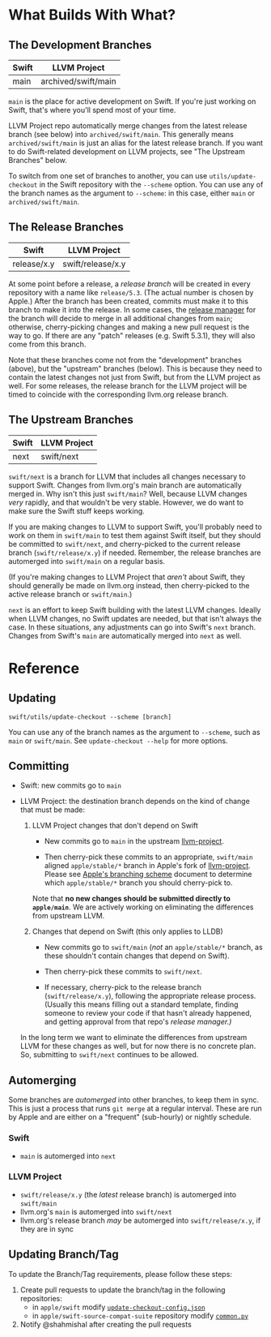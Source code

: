 # What Builds With What?

## The Development Branches

| Swift  | LLVM Project
| ------ | ------------
| main   | archived/swift/main

`main` is the place for active development on Swift. If you're just working on Swift, that's where you'll spend most of your time.

LLVM Project repo automatically merge changes from the latest release branch (see below) into `archived/swift/main`. This generally means `archived/swift/main` is just an alias for the latest release branch. If you want to do Swift-related development on LLVM projects, see "The Upstream Branches" below.

To switch from one set of branches to another, you can use `utils/update-checkout` in the Swift repository with the `--scheme` option. You can use any of the branch names as the argument to `--scheme`: in this case, either `main` or `archived/swift/main`.

  [release manager]: https://swift.org/blog/5-2-release-process/
  [lldb]: http://lldb.llvm.org


## The Release Branches

| Swift       | LLVM Project
| ----------- | -----------------
| release/x.y | swift/release/x.y

At some point before a release, a *release branch* will be created in every repository with a name like `release/5.3`. (The actual number is chosen by Apple.) After the branch has been created, commits must make it to this branch to make it into the release. In some cases, the [release manager][] for the branch will decide to merge in all additional changes from `main`; otherwise, cherry-picking changes and making a new pull request is the way to go. If there are any "patch" releases (e.g. Swift 5.3.1), they will also come from this branch.

Note that these branches come not from the "development" branches (above), but the "upstream" branches (below). This is because they need to contain the latest changes not just from Swift, but from the LLVM project as well. For some releases, the release branch for the LLVM project will be timed to coincide with the corresponding llvm.org release branch.


## The Upstream Branches

| Swift       | LLVM Project
| ----------- | -----------------
| next        | swift/next

`swift/next` is a branch for LLVM that includes all changes necessary to support Swift. Changes from llvm.org's main branch are automatically merged in. Why isn't this just `swift/main`? Well, because LLVM changes *very* rapidly, and that wouldn't be very stable. However, we do want to make sure the Swift stuff keeps working.

If you are making changes to LLVM to support Swift, you'll probably need to work on them in `swift/main` to test them against Swift itself, but they should be committed to `swift/next`, and cherry-picked to the current release branch (`swift/release/x.y`) if needed. Remember, the release branches are automerged into `swift/main` on a regular basis.

(If you're making changes to LLVM Project that *aren't* about Swift, they should generally be made on llvm.org instead, then cherry-picked to the active release branch or `swift/main`.)

`next` is an effort to keep Swift building with the latest LLVM changes. Ideally when LLVM changes, no Swift updates are needed, but that isn't always the case. In these situations, any adjustments can go into Swift's `next` branch. Changes from Swift's `main` are automatically merged into `next` as well.


# Reference

## Updating

```
swift/utils/update-checkout --scheme [branch]
```

You can use any of the branch names as the argument to `--scheme`, such as `main` or `swift/main`. See `update-checkout --help` for more options.

## Committing

- Swift: new commits go to `main`

- LLVM Project: the destination branch depends on the kind of change that must be made:

  1) LLVM Project changes that don't depend on Swift
  
     - New commits go to `main` in the upstream [llvm-project](https://github.com/llvm/llvm-project).

     - Then cherry-pick these commits to an appropriate, `swift/main` aligned `apple/stable/*` branch in Apple's fork of [llvm-project](https://github.com/apple/llvm-project). Please see [Apple's branching scheme](https://github.com/apple/llvm-project/blob/apple/main/apple-docs/AppleBranchingScheme.md) document to determine which `apple/stable/*` branch you should cherry-pick to.
  
     Note that **no new changes should be submitted directly to `apple/main`**. We are actively working on eliminating the differences from upstream LLVM.

  2) Changes that depend on Swift (this only applies to LLDB)
     - New commits go to `swift/main` (_not_ an `apple/stable/*` branch, as these shouldn't contain changes that depend on Swift).

     - Then cherry-pick these commits to `swift/next`.

     - If necessary, cherry-pick to the release branch (`swift/release/x.y`), following the appropriate release process. (Usually this means filling out a standard template, finding someone to review your code if that hasn't already happened, and getting approval from that repo's *release manager.)*

  In the long term we want to eliminate the differences from upstream LLVM for these changes as well, but for now there is no concrete plan. So, submitting to `swift/next` continues to be allowed.

## Automerging

Some branches are *automerged* into other branches, to keep them in sync. This is just a process that runs `git merge` at a regular interval. These are run by Apple and are either on a "frequent" (sub-hourly) or nightly schedule.

### Swift
- `main` is automerged into `next`

### LLVM Project
- `swift/release/x.y` (the *latest* release branch) is automerged into `swift/main`
- llvm.org's `main` is automerged into `swift/next`
- llvm.org's release branch *may* be automerged into `swift/release/x.y`, if they are in sync


## Updating Branch/Tag

To update the Branch/Tag requirements, please follow these steps:

  1. Create pull requests to update the branch/tag in the following repositories:
     - in `apple/swift` modify [`update-checkout-config.json`](https://github.com/apple/swift/blob/main/utils/update_checkout/update-checkout-config.json)
     - in `apple/swift-source-compat-suite` repository modify [`common.py`](https://github.com/apple/swift-source-compat-suite/blob/main/common.py)
  1. Notify @shahmishal after creating the pull requests
